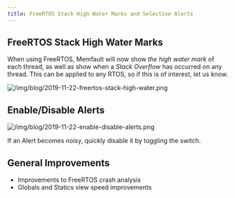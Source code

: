 ```yaml
---
title: FreeRTOS Stack High Water Marks and Selective Alerts
---
```


## FreeRTOS Stack High Water Marks

When using FreeRTOS, Memfault will now show _the high water mark_ of each
thread, as well as show when a _Stack Overflow_ has occurred on any thread. This
can be applied to any RTOS, so if this is of interest, let us know.

<!-- truncate -->

![/img/blog/2019-11-22-freertos-stack-high-water.png](/img/blog/2019-11-22-freertos-stack-high-water.png)

## Enable/Disable Alerts

![/img/blog/2019-11-22-enable-disable-alerts.png](/img/blog/2019-11-22-enable-disable-alerts.png)

If an Alert becomes noisy, quickly disable it by toggling the switch.

## General Improvements

- Improvements to FreeRTOS crash analysis
- Globals and Statics view speed improvements
